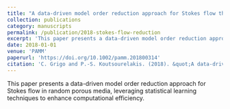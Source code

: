 ```yaml
---
title: "A data-driven model order reduction approach for Stokes flow through random porous media"
collection: publications
category: manuscripts
permalink: /publication/2018-stokes-flow-reduction
excerpt: 'This paper presents a data-driven model order reduction approach for Stokes flow in random porous media, leveraging statistical learning techniques to enhance computational efficiency.'
date: 2018-01-01
venue: 'PAMM'
paperurl: 'https://doi.org/10.1002/pamm.201800314'
citation: 'C. Grigo and P.-S. Koutsourelakis. (2018). &quot;A data-driven model order reduction approach for Stokes flow through random porous media.&quot; <i>PAMM</i>, 18(1), e201800314.'
---
```


This paper presents a data-driven model order reduction approach for Stokes flow in random porous media, leveraging statistical learning techniques to enhance computational efficiency.
